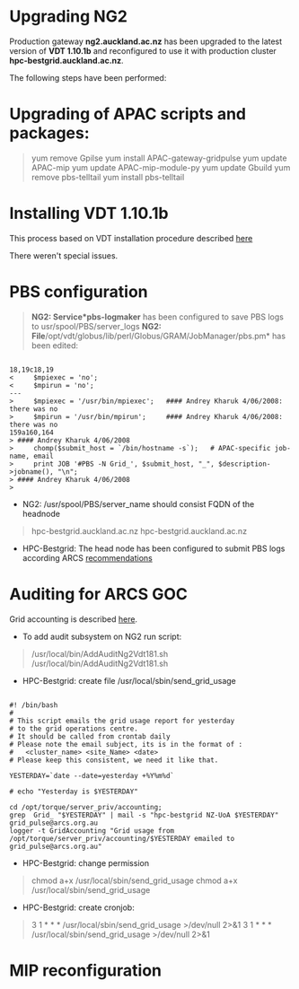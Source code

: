 # Upgrading NG2

Production gateway **ng2.auckland.ac.nz** has been upgraded to the latest version of **VDT 1.10.1b** and reconfigured to use it with production cluster **hpc-bestgrid.auckland.ac.nz**.

The following steps have been performed:

# Upgrading of APAC scripts and packages:

>  yum remove Gpilse
>  yum install APAC-gateway-gridpulse
>  yum update APAC-mip
>  yum update APAC-mip-module-py
>  yum update Gbuild
>  yum remove pbs-telltail
>  yum install pbs-telltail

# Installing VDT 1.10.1b

This process based on VDT installation procedure described [here](https://reannz.atlassian.net/wiki/pages/createpage.action?spaceKey=BeSTGRID&title=Auckland_Test_Gateway&linkCreation=true&fromPageId=3818228661)

There weren't special issues.

# PBS configuration

>  **NG2: Service*pbs-logmaker** has been configured to save PBS logs to 
>  usr/spool/PBS/server_logs
>  **NG2: File**/opt/vdt/globus/lib/perl/Globus/GRAM/JobManager/pbs.pm* has been edited:

``` 

18,19c18,19
<     $mpiexec = 'no';
<     $mpirun = 'no';
---
>     $mpiexec = '/usr/bin/mpiexec';   #### Andrey Kharuk 4/06/2008: there was no
>     $mpirun = '/usr/bin/mpirun';     #### Andrey Kharuk 4/06/2008: there was no
159a160,164
> #### Andrey Kharuk 4/06/2008
>     chomp($submit_host = `/bin/hostname -s`);   # APAC-specific job-name, email
>     print JOB '#PBS -N Grid_', $submit_host, "_", $description->jobname(), "\n";
> #### Andrey Kharuk 4/06/2008
>

```

- NG2: /usr/spool/PBS/server_name should consist FQDN of the headnode


>  hpc-bestgrid.auckland.ac.nz
>  hpc-bestgrid.auckland.ac.nz

- HPC-Bestgrid: The head node has been configured to submit PBS logs according ARCS [recommendations](http://wiki.arcs.org.au/bin/view/APACgrid/NgTwoConfigInstructions#PBS_Configuration)

# Auditing for ARCS GOC

Grid accounting is described [here](http://wiki.arcs.org.au/bin/view/APACgrid/PlanAccounting).

- To add audit subsystem on NG2 run script:


>  /usr/local/bin/AddAuditNg2Vdt181.sh
>  /usr/local/bin/AddAuditNg2Vdt181.sh

- HPC-Bestgrid: create file /usr/local/sbin/send_grid_usage

``` 

#! /bin/bash
#
# This script emails the grid usage report for yesterday
# to the grid operations centre.
# It should be called from crontab daily
# Please note the email subject, its is in the format of :
#   <cluster_name> <site_Name> <date>
# Please keep this consistent, we need it like that.

YESTERDAY=`date --date=yesterday +%Y%m%d`

# echo "Yesterday is $YESTERDAY"

cd /opt/torque/server_priv/accounting;
grep  Grid_ "$YESTERDAY" | mail -s "hpc-bestgrid NZ-UoA $YESTERDAY" grid_pulse@arcs.org.au
logger -t GridAccounting "Grid usage from /opt/torque/server_priv/accounting/$YESTERDAY emailed to grid_pulse@arcs.org.au"

```
- HPC-Bestgrid: change permission


>  chmod a+x /usr/local/sbin/send_grid_usage
>  chmod a+x /usr/local/sbin/send_grid_usage

- HPC-Bestgrid: create cronjob:


>  3 1 * * * /usr/local/sbin/send_grid_usage >/dev/null 2>&1
>  3 1 * * * /usr/local/sbin/send_grid_usage >/dev/null 2>&1

# MIP reconfiguration
